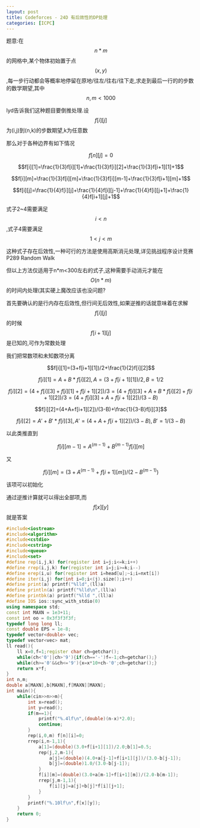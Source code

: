 ```yaml
---
layout: post
title: Codeforces - 24D 有后效性的DP处理
categories: [ICPC]
---
```


题意:在$$n*m$$的网格中,某个物体初始置于点$$(x,y)$$,每一步行动都会等概率地停留在原地/往左/往右/往下走,求走到最后一行的的步数的数学期望,其中$$n,m<1000$$
<!--more-->



lyd告诉我们这种题目要倒推处理.设$$f[i][j]$$为(i,j)到(n,k)的步数期望,k为任意数

那么对于各种边界有如下情况

$$f[n][j]=0$$

$$f[i][1]=\frac{1}{3}f[i][1]+\frac{1}{3}f[i][2]+\frac{1}{3}f[i+1][1]+1$$

$$f[i][m]=\frac{1}{3}f[i][m]+\frac{1}{3}f[i][m-1]+\frac{1}{3}f[i+1][m]+1$$

$$f[i][j]=\frac{1}{4}f[i][j]+\frac{1}{4}f[i][j-1]+\frac{1}{4}f[i][j+1]+\frac{1}{4}f[i+1][j]+1$$

式子2~4需要满足$$i<n$$,式子4需要满足$$1<j<m$$

这种式子存在后效性,一种可行的方法是使用高斯消元处理,详见挑战程序设计竞赛P289 Random Walk

但以上方法仅适用于n*m<300左右的式子,这种需要手动消元才能在$$O(n*m)$$的时间内处理(其实硬上魔改应该也没问题?

首先要确认的是行内存在后效性,但行间无后效性,如果逆推的话就意味着在求解$$f[i][j]$$的时候$$f[i+1][j]$$是已知的,可作为常数处理

我们把常数项和未知数项分离

$$f[i][1]=(3+f[i+1][1])/2+\frac{1}{2}f[i][2]$$

$$f[i][1]=A+B*f[i][2],A=(3+f[i+1][1])/2,B=1/2$$

$$f[i][2]=(4+f[i][3]+f[i][1]+f[i+1][2])/3=(4+f[i][3]+A+B*f[i][2]+f[i+1][2])/3=(4+f[i][3]+A+f[i+1][2])/(3-B)$$

$$f[i][2]=(4+A+f[i+1][2])/(3-B)+\frac{1}{3-B}f[i][3]$$

$$f[i][2]=A'+B'*f[i][3],A'=(4+A+f[i+1][2])/(3-B),B'=1/(3-B)$$

以此类推直到

$$f[i][m-1]=A^{(m-1)}+B^{(m-1)}f[i][m]$$

又

$$f[i][m]=(3+A^{(m-1)}+f[i+1][m])/(2-B^{(m-1)})$$

该项可以初始化

通过逆推计算就可以得出全部项,而$$f[x][y]$$就是答案

```C++
#include<iostream>
#include<algorithm>
#include<cstdio>
#include<cstring>
#include<queue>
#include<set>
#define rep(i,j,k) for(register int i=j;i<=k;i++)
#define rrep(i,j,k) for(register int i=j;i>=k;i--)
#define erep(i,u) for(register int i=head[u];~i;i=nxt[i])
#define iter(i,j) for(int i=0;i<(j).size();i++)
#define print(a) printf("%lld",(ll)a)
#define println(a) printf("%lld\n",(ll)a)
#define printbk(a) printf("%lld ",(ll)a)
#define IOS ios::sync_with_stdio(0)
using namespace std;
const int MAXN = 1e3+11;
const int oo = 0x3f3f3f3f;
typedef long long ll;
const double EPS = 1e-8;
typedef vector<double> vec;
typedef vector<vec> mat;
ll read(){
    ll x=0,f=1;register char ch=getchar();
    while(ch<'0'||ch>'9'){if(ch=='-')f=-1;ch=getchar();}
    while(ch>='0'&&ch<='9'){x=x*10+ch-'0';ch=getchar();}
    return x*f;
}
int n,m;
double a[MAXN],b[MAXN],f[MAXN][MAXN];
int main(){
    while(cin>>n>>m){
        int x=read();
        int y=read();
        if(m==1){
            printf("%.4lf\n",(double)(n-x)*2.0);
            continue;
        }
        rep(i,0,m) f[n][i]=0;
        rrep(i,n-1,1){
            a[1]=(double)(3.0+f[i+1][1])/2.0;b[1]=0.5;
            rep(j,2,m-1){
                a[j]=(double)(4.0+a[j-1]+f[i+1][j])/(3.0-b[j-1]);
                b[j]=(double)1.0/(3.0-b[j-1]);
            }
            f[i][m]=(double)(3.0+a[m-1]+f[i+1][m])/(2.0-b[m-1]);
            rrep(j,m-1,1){
                f[i][j]=a[j]+b[j]*f[i][j+1];
            }
        }
        printf("%.10lf\n",f[x][y]);
    }
    return 0;
}
```
